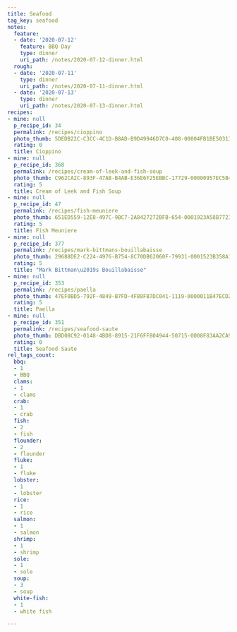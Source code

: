 ```yaml
---
title: Seafood
tag_key: seafood
notes:
  feature:
  - date: '2020-07-12'
    feature: BBQ Day
    type: dinner
    uri_path: /notes/2020-07-12-dinner.html
  rough:
  - date: '2020-07-11'
    type: dinner
    uri_path: /notes/2020-07-11-dinner.html
  - date: '2020-07-13'
    type: dinner
    uri_path: /notes/2020-07-13-dinner.html
recipes:
- mine: null
  p_recipe_id: 34
  permalink: /recipes/cioppino
  photo_thumb: 5DEDB22C-C3CC-4C1D-B8AD-B9D49946D7C0-408-00004FB1BE503131.jpg
  rating: 0
  title: Cioppino
- mine: null
  p_recipe_id: 368
  permalink: /recipes/cream-of-leek-and-fish-soup
  photo_thumb: C962CA2C-893F-47AB-B4AB-E36E6F25EBBC-17729-00000957EC5B4493.jpg
  rating: 5
  title: Cream of Leek and Fish Soup
- mine: null
  p_recipe_id: 47
  permalink: /recipes/fish-meuniere
  photo_thumb: 651ED559-12E8-497C-9BC7-2A8427272BFB-654-0001923A58B77236.jpg
  rating: 5
  title: Fish Meuniere
- mine: null
  p_recipe_id: 377
  permalink: /recipes/mark-bittmans-bouillabaisse
  photo_thumb: 29688DE2-C224-4976-B754-8C70DB62060F-79931-0001523B358A10DE.jpg
  rating: 5
  title: "Mark Bittman\u2019s Bouillabaisse"
- mine: null
  p_recipe_id: 353
  permalink: /recipes/paella
  photo_thumb: 47EF0BD5-792F-4849-B7FD-4F88FB7DC041-1119-0000011B47ECD27B.jpg
  rating: 5
  title: Paella
- mine: null
  p_recipe_id: 351
  permalink: /recipes/seafood-saute
  photo_thumb: DBD08C92-0148-4BD8-8915-21F6FF804944-50715-0008F83AA2CA9346.jpg
  rating: 0
  title: Seafood Saute
rel_tags_count:
  bbq:
  - 1
  - BBQ
  clams:
  - 1
  - clams
  crab:
  - 1
  - crab
  fish:
  - 2
  - fish
  flounder:
  - 2
  - flounder
  fluke:
  - 1
  - fluke
  lobster:
  - 1
  - lobster
  rice:
  - 1
  - rice
  salmon:
  - 1
  - salmon
  shrimp:
  - 1
  - shrimp
  sole:
  - 1
  - sole
  soup:
  - 3
  - soup
  white-fish:
  - 1
  - white fish

---
```

